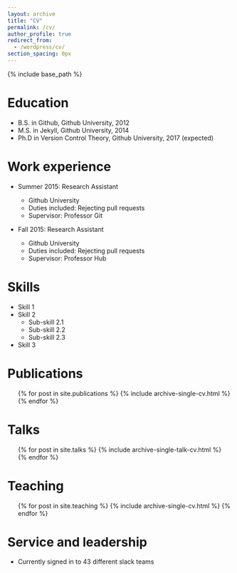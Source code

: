 ```yaml
---
layout: archive
title: "CV"
permalink: /cv/
author_profile: true
redirect_from:
  - /wordpress/cv/
section_spacing: 0px
---
```


{% include base_path %}

Education
======
* B.S. in Github, Github University, 2012
* M.S. in Jekyll, Github University, 2014
* Ph.D in Version Control Theory, Github University, 2017 (expected)

<p style="height:{{ page.section_spacing }}"> </p>

Work experience
======
* Summer 2015: Research Assistant
  * Github University
  * Duties included: Rejecting pull requests
  * Supervisor: Professor Git

* Fall 2015: Research Assistant
  * Github University
  * Duties included: Rejecting pull requests
  * Supervisor: Professor Hub
  
<p style="height:{{ page.section_spacing }}"> </p>

Skills
======
* Skill 1
* Skill 2
  * Sub-skill 2.1
  * Sub-skill 2.2
  * Sub-skill 2.3
* Skill 3

<p style="height:{{ page.section_spacing }}"> </p>

Publications
======
  <ul>{% for post in site.publications %}
    {% include archive-single-cv.html %}
  {% endfor %}</ul>
  
<p style="height:{{ page.section_spacing }}"> </p>

Talks
======
  <ul>{% for post in site.talks %}
    {% include archive-single-talk-cv.html %}
  {% endfor %}</ul>
  
<p style="height:{{ page.section_spacing }}"> </p>

Teaching
======
  <ul>{% for post in site.teaching %}
    {% include archive-single-cv.html %}
  {% endfor %}</ul>
  
<p style="height:{{ page.section_spacing }}"> </p>

Service and leadership
======
* Currently signed in to 43 different slack teams
